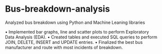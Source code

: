 # Bus-breakdown-analysis
Analyzed bus breakdown using Python and Machine Leaning libraries

•	Implemented bar graphs, line and scatter plots to perform Exploratory Data Analysis (EDA).
•	Created tables and executed SQL queries to perform JOIN, DELETE, INSERT and UPDATE entries.
•	Finalized the best bus manufacturer and route with most incidents of breakdown.

